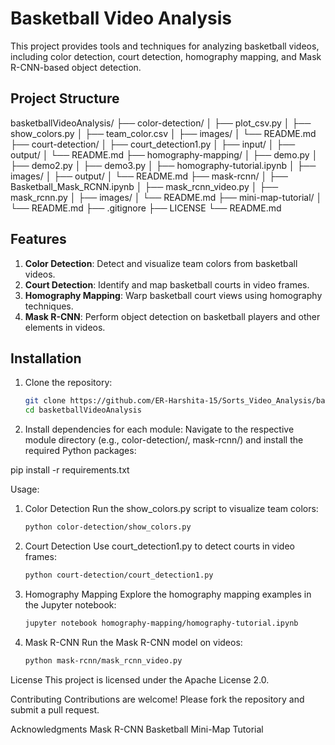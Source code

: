 # Basketball Video Analysis

This project provides tools and techniques for analyzing basketball videos, including color detection, court detection, homography mapping, and Mask R-CNN-based object detection.

## Project Structure

basketballVideoAnalysis/ ├── color-detection/ │ ├── plot_csv.py │ ├── show_colors.py │ ├── team_color.csv │ ├── images/ │ └── README.md ├── court-detection/ │ ├── court_detection1.py │ ├── input/ │ ├── output/ │ └── README.md ├── homography-mapping/ │ ├── demo.py │ ├── demo2.py │ ├── demo3.py │ ├── homography-tutorial.ipynb │ ├── images/ │ ├── output/ │ └── README.md ├── mask-rcnn/ │ ├── Basketball_Mask_RCNN.ipynb │ ├── mask_rcnn_video.py │ ├── mask_rcnn.py │ ├── images/ │ └── README.md ├── mini-map-tutorial/ │ └── README.md ├── .gitignore ├── LICENSE └── README.md


## Features

1. **Color Detection**: Detect and visualize team colors from basketball videos.
2. **Court Detection**: Identify and map basketball courts in video frames.
3. **Homography Mapping**: Warp basketball court views using homography techniques.
4. **Mask R-CNN**: Perform object detection on basketball players and other elements in videos.

## Installation

1. Clone the repository:
   ```bash
   git clone https://github.com/ER-Harshita-15/Sorts_Video_Analysis/basketballVideoAnalysis.git
   cd basketballVideoAnalysis

2. Install dependencies for each module:
Navigate to the respective module directory (e.g., color-detection/, mask-rcnn/) and install the required Python packages:

pip install -r requirements.txt

Usage:
1) Color Detection
Run the show_colors.py script to visualize team colors:
   ```bash
   python color-detection/show_colors.py

3) Court Detection
Use court_detection1.py to detect courts in video frames:
   ```bash
   python court-detection/court_detection1.py

5) Homography Mapping
Explore the homography mapping examples in the Jupyter notebook:
   ```bash
   jupyter notebook homography-mapping/homography-tutorial.ipynb

7) Mask R-CNN
Run the Mask R-CNN model on videos:
   ```bash
   python mask-rcnn/mask_rcnn_video.py

License
This project is licensed under the Apache License 2.0.

Contributing
Contributions are welcome! Please fork the repository and submit a pull request.

Acknowledgments
Mask R-CNN
Basketball Mini-Map Tutorial
